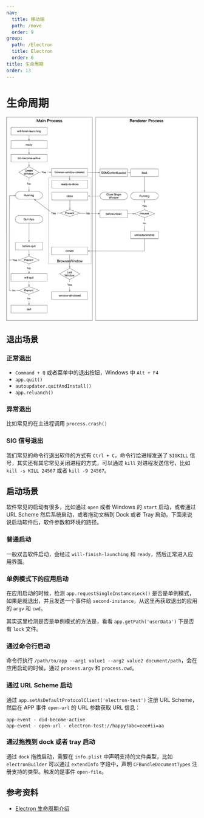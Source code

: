 ```yaml
---
nav:
  title: 移动端
  path: /move
  order: 9
group:
  path: /Electron
  title: Electron
  order: 6
title: 生命周期
order: 13
---
```


# 生命周期

![Electron](./assets/flow.6b07778a.png)

## 退出场景

### 正常退出

- `Command + Q` 或者菜单中的退出按钮，Windows 中 `Alt + F4`
- `app.quit()`
- `autoupdater.quitAndInstall()`
- `app.reluanch()`

### 异常退出

比如常见的在主进程调用 `process.crash()`

### SIG 信号退出

我们常见的命令行退出软件的方式有 `Ctrl + C`，命令行给进程发送了 `SIGKILL` 信号，其实还有其它常见关闭进程的方式，可以通过 `kill` 对进程发送信号，比如 `kill -s KILL 24567` 或者 `kill -9 24567`。

## 启动场景

软件常见的启动有很多，比如通过 `open` 或者 Windows 的 `start` 启动，或者通过 URL Scheme 然后系统启动，或者拖动文档到 Dock 或者 Tray 启动。下面来说说启动软件后，软件参数和环境的路径。

### 普通启动

一般双击软件启动，会经过 `will-finish-launching` 和 `ready`，然后正常进入应用界面。

### 单例模式下的应用启动

在应用启动的时候，检测 `app.requestSingleInstanceLock()` 是否是单例模式，如果是就退出，并且发送一个事件给 `second-instance`，从这里再获取退出的应用的 `argv` 和 `cwd`。

其实这里检测是否是单例模式的方法是，看看 `app.getPath('userData')` 下是否有 `lock` 文件。

### 通过命令行启动

命令行执行 `/path/to/app --arg1 value1 --arg2 value2 document/path`，会在应用启动的时候，通过 `process.argv` 和 `process.cwd`。

### 通过 URL Scheme 启动

通过 `app.setAsDefaultProtocolClient('electron-test')` 注册 URL Scheme，然后在 APP 事件 `open-url` 的 URL 参数获取 URL 信息：

```
app-event - did-become-active
app-event - open-url - electron-test://happy?abc=eee#ii=aa
```

### 通过拖拽到 dock 或者 tray 启动

通过 `dock` 拖拽启动，需要在 `info.plist` 中声明支持的文件类型，比如 `electronBuilder` 可以通过 `extendInfo` 字段中，声明 `CFBundleDocumentTypes` 注册支持的类型。触发的是事件 `open-file`。

## 参考资料

- [Electron 生命周期介绍](https://zhuanlan.zhihu.com/p/352668011)
